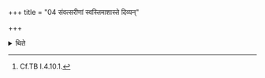 +++
title = "04 संवत्सरीणां स्वस्तिमाशास्ते दिव्यन्"

+++

<details><summary>थिते</summary>

4. "(The sacrificer) prays for bliss for those which belong to the year"; the Hotr̥ adds these words in the blessings of the Sūktavāka; he also adds the words “(the sacrificer) prays for divine place".[^1]  


[^1]: Cf.TB I.4.10.1.
</details>
